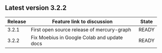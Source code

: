 ## Latest version 3.2.2

| Release  | Feature link to discussion | State |
| -------- | -------------------------- | ----- |
| 3.2.1 | First open source release of mercury-graph | READY |
| 3.2.2 | Fix Moebius in Google Colab and update docs | READY |
